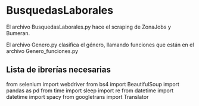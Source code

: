 # BusquedasLaborales
El archivo BusquedasLaborales.py hace el scraping de ZonaJobs y Bumeran.

El archivo Genero.py clasifica el género, llamando funciones que están en el archivo Genero_funciones.py





## Lista de ibrerías necesarias
from selenium import webdriver
from bs4 import BeautifulSoup
import pandas as pd
from time import sleep
import re
from datetime import datetime
import spacy
from googletrans import Translator
